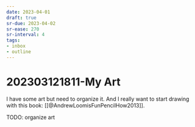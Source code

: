 ```yaml
---
date: 2023-04-01
draft: true
sr-due: 2023-04-02
sr-ease: 270
sr-interval: 4
tags:
- inbox
- outline
---
```


# 202303121811-My Art

I have some art but need to organize it. And I really want to start drawing with
this book: [[@AndrewLoomisFunPencilHow2013]].

TODO: organize art